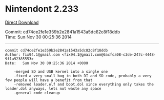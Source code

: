 # Nintendont 2.233
[Direct Download](./Nintendont.zip)

Commit: cd74ce2fe1e359b2e2841a1543a5dc82c8f18ddb  
Time: Sun Nov 30 00:25:36 2014   

-----

```
commit cd74ce2fe1e359b2e2841a1543a5dc82c8f18ddb
Author: fix94.1@gmail.com <fix94.1@gmail.com@6acfca08-c3de-247c-4448-9f1a92385553>
Date:   Sun Nov 30 00:25:36 2014 +0000

    -merged SD and USB kernel into a single one
    -fixed a very small bug in both DI and SD code, probably a very few people will have a benefit from that
    -removed loader.elf and boot.dol since everything only takes the loader.dol anyways, lets not waste any space
    -general code cleanup
```
